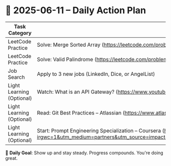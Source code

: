 # 📌 2025-06-11 – Daily Action Plan

| Task Category         | Task Description                                                                 | Status |
|----------------------|------------------------------------------------------------------------------------|--------|
| LeetCode Practice     | Solve: Merge Sorted Array (https://leetcode.com/problems/merge-sorted-array/)    | ☐      |
| LeetCode Practice     | Solve: Valid Palindrome (https://leetcode.com/problems/valid-palindrome/)        | ☐      |
| Job Search            | Apply to 3 new jobs (LinkedIn, Dice, or AngelList)                               | ☐      |
| Light Learning (Optional) | Watch: What is an API Gateway? (https://www.youtube.com/watch?v=p5pC3U6knrM) [~10 mins] | ☐      |
| Light Learning (Optional) | Read: Git Best Practices – Atlassian (https://www.atlassian.com/git/tutorials/git-best-practices) | ☐      |
| Light Learning (Optional) | Start: Prompt Engineering Specialization – Coursera (https://www.coursera.org/specializations/prompt-engineering?irgwc=1&utm_medium=partners&utm_source=impact&utm_campaign=5761809&utm_content=b2c&irclickid=WGAyJ3wBpxycRtlQYZSw33K9UksQ7tVAoXDlzE0&utm_campaignid=Khushboo.&utm_term=14726_SI_1164545_) | ☐      |

🎯 **Daily Goal**: Show up and stay steady. Progress compounds. You're doing great.

